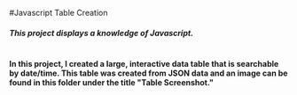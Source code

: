 #Javascript Table Creation
##### This project displays a knowledge of Javascript.
#
#### In this project, I created a large, interactive data table that is searchable by date/time. This table was created from JSON data and an image can be found in this folder under the title "Table Screenshot."
